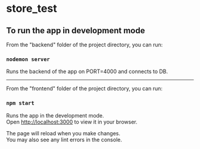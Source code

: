 # store_test

## To run the app in development mode

From the "backend" folder of the project directory, you can run:

### `nodemon server`

Runs the backend of the app on PORT=4000 and connects to DB.

---

From the "frontend" folder of the project directory, you can run:

### `npm start`

Runs the app in the development mode.\
Open [http://localhost:3000](http://localhost:3000) to view it in your browser.

The page will reload when you make changes.\
You may also see any lint errors in the console.